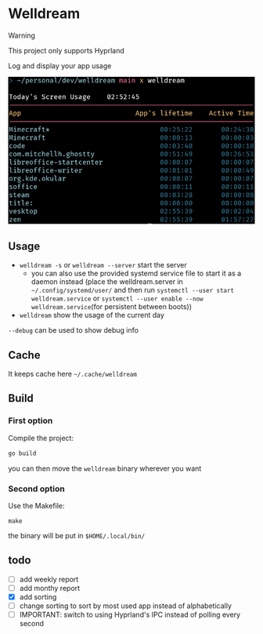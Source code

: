 # Welldream

> [!WARNING]
> This project only supports Hyprland

Log and display your app usage

![Example usage](imgs/example_usage.png)

## Usage
- `welldream -s` or `welldream --server` start the server
  - you can also use the provided systemd service file to start it as a daemon instead
    (place the welldream.server in `~/.config/systemd/user/`
    and then run `systemctl --user start welldream.service`
    or `systemctl --user enable --now welldream.service`(for persistent between boots))
- `welldream` show the usage of the current day

`--debug` can be used to show debug info

## Cache
It keeps cache here `~/.cache/welldream`

## Build
### First option
Compile the project:
```bash
go build
```
you can then move the `welldream` binary wherever you want

### Second option
Use the Makefile:
```
make
```
the binary will be put in `$HOME/.local/bin/`



## todo
 - [ ] add weekly report
 - [ ] add monthy report
 - [x] add sorting
 - [ ] change sorting to sort by most used app instead of alphabetically
 - [ ] IMPORTANT: switch to using Hyprland's IPC instead of polling every second
